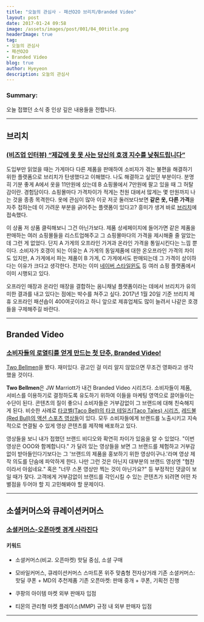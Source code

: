 ```yaml
---
title: "오늘의 관심사 - 패션O2O 브리치/Branded Video"
layout: post
date: 2017-01-24 09:58
image: /assets/images/post/001/04_00title.png
headerImage: true
tag:
- 오늘의 관심사
- 패션O2O
- Branded Video
blog: true
author: Hyeyeon
description: 오늘의 관심사
---
```


### Summary:

오늘 접했던 소식 중 인상 깊은 내용들을 전합니다.

---

## 브리치

### [(비즈업 인터뷰) “제값에 옷 못 사는 당신의 호갱 지수를 낮춰드립니다”](http://www.demoday.co.kr/blog/291)

도입부만 읽었을 때는 가게마다 다른 제품을 판매하여 소비자가 겪는 불편을 해결하기 위한 플랫폼으로 브리치가 탄생했다고 이해했다. 나도 해결하고 싶었던 부분이다. 분명히 기분 좋게 A에서 옷을 11만원에 샀는데 B 쇼핑몰에서 7만원에 팔고 있을 때 그 허탈감이란. 경험담이다. 쇼핑몰마다 가격차이가 적게는 천원 대에서 많게는 몇 만원까지 나는 것을 종종 목격한다. 옷에 관심이 많아 이곳 저곳 둘러보다보면 **같은 옷, 다른 가격**을 자주 접하는데 이 가려운 부분을 긁어주는 플랫폼이 있다고? 흥미가 생겨 바로 [브리치](http://brich.co.kr/main/index)에 접속했다.

이 상품 저 상품 클릭해보니 그건 아닌가보다. 제품 상세페이지에 들어가면 같은 제품을 판매하는 여러 쇼핑몰들을 리스트업해주고 그 쇼핑몰마다의 가격을 제시해줄 줄 알았는데 그런 게 없었다. 단지 A 가게의 오프라인 가겨과 온라인 가격을 통일시킨다는 느낌 뿐이다. 소비자가 호갱이 되는 이유는 A 가게의 동일제품에 대한 온오프라인 가격의 차이도 있지만, A 가게에서 파는 제품이 B 가게, C 가게에서도 판매되는데 그 가격이 상이하다는 이유가 크다고 생각한다. 전자는 이미 [네이버 스타일윈도](http://swindow.naver.com/style/home) 등 여러 쇼핑 플랫폼에서 이미 시행되고 있다.

오프라인 매장과 온라인 매장을 결합하는 옴니채널 플랫폼이라는 데에서 브리치가 유의미한 결과를 내고 있다는 점에는 박수를 쳐주고 싶다. 2017년 1월 20일 기준 브리치 제휴 오프라인 패션숍이 400여곳이라고 하니 앞으로 제휴업체도 많이 늘려서 나같은 호갱들을 구제해주길 바란다.

---

## Branded Video

### [소비자들의 로열티를 얻게 만드는 첫 단추, Branded Video!](http://verticalplatform.kr/archives/8538)

[Two Bellmen](https://www.youtube.com/channel/UCNs4ZSULeve-iGEFthwAfAQ)을 봤다. 재미있다. 광고인 걸 미리 알지 않았으면 무조건 영화라고 생각했을 것이다.

**Two Bellmen**은 JW Marriott가 내건 Branded Video 시리즈다. 소비자들이 제품, 서비스를 이용하기로 결정하도록 유도하기 위하여 이들을 마케팅 영역으로 끌어들이는 수단이 된다. 콘텐츠의 질이 좋으니 소비자들은 거부감없이 그 브랜드에 대해 친숙해지게 된다. 비슷한 사례로 [타코벨(Taco Bell)의 타코 테일즈(Taco Tales) 시리즈](https://www.youtube.com/channel/UCGAWuGsaWysuMHbj0w2-Ffw), [레드불(Red Bull)의 액션 스포츠 영상들](https://www.youtube.com/user/redbull)이 있다. 모두 소비자들에게 브랜드를 노출시키고 지속적으로 연결될 수 있게 영상 콘텐츠를 제작해 배포하고 있다.

영상들을 보니 내가 접했던 브랜드 비디오와 확연히 차이가 있음을 알 수 있었다. "이번 영상은 OOO와 함께합니다." 가 달려 있는 영상들을 보면 그 브랜드를 체험하고 거부감없이 받아들인다기보다는 그 '브랜드의 제품을 홍보하기 위한 영상이구나.'라며 영상 제작 의도를 단숨에 파악하게 한다. 나만 그런 것은 아닌지 대부분의 브랜드 영상엔 "협찬이라서 아쉽네요." 혹은 "너무 스폰 영상만 찍는 것이 아닌가요?" 등 부정적인 댓글이 보일 때가 잦다. 고객에게 거부감없이 브랜드를 각인시킬 수 있는 콘텐츠가 되려면 어떤 차별점을 두어야 할 지 고민해봐야 할 문제이다.


---

## 소셜커머스와 큐레이션커머스

### [소셜커머스-오픈마켓 경계 사라진다](http://www.zdnet.co.kr/news/news_view.asp?artice_id=20170106182038)

#### 키워드

* 소셜커머스(비교. 오픈마켓)
  핫딜 중심, 소셜 구매

* 모바일커머스, 큐레이션커머스
  스마트폰 위주 맞춤형 전자상거래
  기존 소셜커머스: 핫딜 쿠폰 + MD의 추천제품
  기존 오픈마켓: 판매 중개 + 쿠폰, 기획전 진행

* 쿠팡의 아이템 마켓
  외부 판매자 입점

* 티몬의 관리형 마켓 플레이스(MMP)
  규정 내 외부 판매자 입점


---
